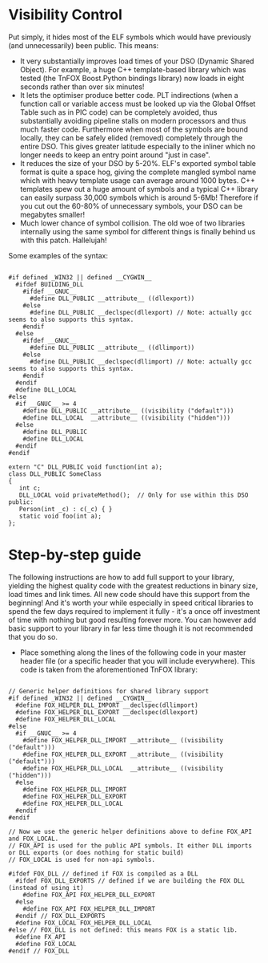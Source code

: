 # Visibility Control
Put simply, it hides most of the ELF symbols which would have previously (and unnecessarily) been public. This means:
 - It very substantially improves load times of your DSO (Dynamic Shared Object). For example, a huge C++ template-based library which was tested (the TnFOX Boost.Python bindings library) now loads in eight seconds rather than over six minutes! 
 - It lets the optimiser produce better code. PLT indirections (when a function call or variable access must be looked up via the Global Offset Table such as in PIC code) can be completely avoided, thus substantially avoiding pipeline stalls on modern processors and thus much faster code. Furthermore when most of the symbols are bound locally, they can be safely elided (removed) completely through the entire DSO. This gives greater latitude especially to the inliner which no longer needs to keep an entry point around "just in case". 
 - It reduces the size of your DSO by 5-20%. ELF's exported symbol table format is quite a space hog, giving the complete mangled symbol name which with heavy template usage can average around 1000 bytes. C++ templates spew out a huge amount of symbols and a typical C++ library can easily surpass 30,000 symbols which is around 5-6Mb! Therefore if you cut out the 60-80% of unnecessary symbols, your DSO can be megabytes smaller! 
 - Much lower chance of symbol collision. The old woe of two libraries internally using the same symbol for different things is finally behind us with this patch. Hallelujah! 

<p>Some examples of the syntax:</p>

<pre><code>
#if defined _WIN32 || defined __CYGWIN__
  #ifdef BUILDING_DLL
    #ifdef __GNUC__
      #define DLL_PUBLIC __attribute__ ((dllexport))
    #else
      #define DLL_PUBLIC __declspec(dllexport) // Note: actually gcc seems to also supports this syntax.
    #endif
  #else
    #ifdef __GNUC__
      #define DLL_PUBLIC __attribute__ ((dllimport))
    #else
      #define DLL_PUBLIC __declspec(dllimport) // Note: actually gcc seems to also supports this syntax.
    #endif
  #endif
  #define DLL_LOCAL
#else
  #if __GNUC__ >= 4
    #define DLL_PUBLIC __attribute__ ((visibility ("default")))
    #define DLL_LOCAL  __attribute__ ((visibility ("hidden")))
  #else
    #define DLL_PUBLIC
    #define DLL_LOCAL
  #endif
#endif

extern "C" DLL_PUBLIC void function(int a);
class DLL_PUBLIC SomeClass
{
   int c;
   DLL_LOCAL void privateMethod();  // Only for use within this DSO
public:
   Person(int _c) : c(_c) { }
   static void foo(int a);
};
</code></pre>

# Step-by-step guide
The following instructions are how to add full support to your library, yielding the highest quality code with the greatest reductions in binary size, load times and link times. All new code should have this support from the beginning! And it's worth your while especially in speed critical libraries to spend the few days required to implement it fully - it's a once off investment of time with nothing but good resulting forever more. You can however add basic support to your library in far less time though it is not recommended that you do so.

- Place something along the lines of the following code in your master header file (or a specific header that you will include everywhere). This code is taken from the aforementioned TnFOX library: 

<pre><code>
// Generic helper definitions for shared library support
#if defined _WIN32 || defined __CYGWIN__
  #define FOX_HELPER_DLL_IMPORT __declspec(dllimport)
  #define FOX_HELPER_DLL_EXPORT __declspec(dllexport)
  #define FOX_HELPER_DLL_LOCAL
#else
  #if __GNUC__ >= 4
    #define FOX_HELPER_DLL_IMPORT __attribute__ ((visibility ("default")))
    #define FOX_HELPER_DLL_EXPORT __attribute__ ((visibility ("default")))
    #define FOX_HELPER_DLL_LOCAL  __attribute__ ((visibility ("hidden")))
  #else
    #define FOX_HELPER_DLL_IMPORT
    #define FOX_HELPER_DLL_EXPORT
    #define FOX_HELPER_DLL_LOCAL
  #endif
#endif

// Now we use the generic helper definitions above to define FOX_API and FOX_LOCAL.
// FOX_API is used for the public API symbols. It either DLL imports or DLL exports (or does nothing for static build)
// FOX_LOCAL is used for non-api symbols.

#ifdef FOX_DLL // defined if FOX is compiled as a DLL
  #ifdef FOX_DLL_EXPORTS // defined if we are building the FOX DLL (instead of using it)
    #define FOX_API FOX_HELPER_DLL_EXPORT
  #else
    #define FOX_API FOX_HELPER_DLL_IMPORT
  #endif // FOX_DLL_EXPORTS
  #define FOX_LOCAL FOX_HELPER_DLL_LOCAL
#else // FOX_DLL is not defined: this means FOX is a static lib.
  #define FX_API
  #define FOX_LOCAL
#endif // FOX_DLL
</code></pre>